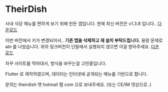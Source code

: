 # TheirDish

사내 식당 메뉴를 편하게 보기 위해 만든 앱입니다.
현재 최신 버전은 v1.3.8 입니다.. [다운로드](https://github.com/TheirDish/TheirDish/raw/master/TheirDish_1.3.8-arm64-v8a.apk)

이번 버전에서 키가 변경되어서.. **기존 앱을 삭제하고 재 설치 부탁드립니다.**
용량 문제로 abi 를 나눴습니다. 위의 링크버전이 단말에서 실행되지 않으면 이걸 받아주세요. [다운로드](https://github.com/TheirDish/TheirDish/raw/master/TheirDish_1.3.8-armeabi-v7a.apk)

자꾸 사이트를 막아대서, 방식을 바꾸는걸 고민중입니다.

Flutter 로 제작하였으며, 데이터는 인터넷에 공개되는 메뉴를 기반으로 합니다.

문의는 theirdish 앳 hotmail 쩜 com 으로 보내주세요. (또는 CE/IM 댓상으로..) 
